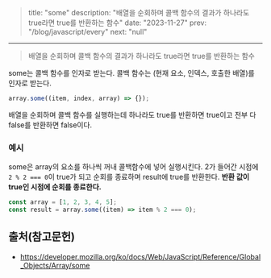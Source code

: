 > title: "some"
> description: "배열을 순회하며 콜백 함수의 결과가 하나라도 true라면 true를 반환하는 함수"
> date: "2023-11-27"
> prev: "/blog/javascript/every"
> next: "null"

---

> 배열을 순회하며 콜백 함수의 결과가 하나라도 true라면 true를 반환하는 함수

some는 콜백 함수를 인자로 받는다.
콜백 함수는 (현재 요소, 인덱스, 호출한 배열)를 인자로 받는다.

```js
array.some((item, index, array) => {});
```

배열을 순회하며 콜백 함수를 실행하는데 하나라도 true를 반환하면 true이고 전부 다 false를 반환하면 false이다.

### 예시

some은 array의 요소를 하나씩 꺼내 콜백함수에 넣어 실행시킨다.
2가 들어간 시점에 `2 % 2 === 0`이 true가 되고 순회를 종료하며 result에 true를 반환한다.
**반환 값이 true인 시점에 순회를 종료한다.**

```js
const array = [1, 2, 3, 4, 5];
const result = array.some((item) => item % 2 === 0);
```

## 출처(참고문헌)

- https://developer.mozilla.org/ko/docs/Web/JavaScript/Reference/Global_Objects/Array/some
